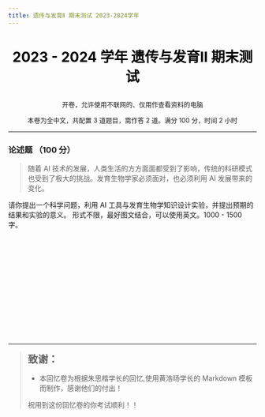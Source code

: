 ```yaml
---
title: 遗传与发育Ⅱ 期末测试 2023-2024学年
---
```


<center>
<h1 style = "color: black">
<b>

$2023$ - $2024$ 学年 遗传与发育Ⅱ 期末测试
</b>
</h1>
<p style = "font-size: 13px">
开卷，允许使用不联网的、仅用作查看资料的电脑
</p>
<p style = "font-size: 13px">
本卷为全中文，共配置 3 道题目，需作答 2 道。满分 100 分，时间 2 小时
</p>
</center>

---

### 论述题 （$100$ 分）

> 随着 $\text{AI}$ 技术的发展，人类生活的方方面面都受到了影响，传统的科研模式也受到了极大的挑战。发育生物学家必须面对，也必须利用 $\text{AI}$ 发展带来的变化。

请你提出一个科学问题，利用 $\text{AI}$ 工具与发育生物学知识设计实验，并提出预期的结果和实验的意义。
形式不限，最好图文结合，可以使用英文。$1000$ - $1500$ 字。

<br><br><br><br><br><br><br><br><br><br><br><br>

---

> <font size = 5><b>`致谢：`</b></font>
> 
> + 本回忆卷为根据朱思楷学长的回忆,使用黄浩旸学长的 $\text{Markdown}$ 模板而制作，感谢他们的付出！
>
> 祝用到这份回忆卷的你考试顺利！！